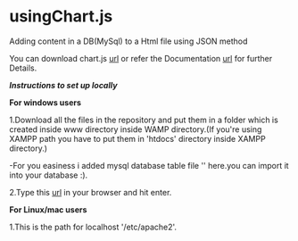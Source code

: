 # usingChart.js
Adding content in a DB(MySql) to a Html file using JSON method


You can download chart.js [url](http://www.chartjs.org/) or refer the Documentation [url](http://www.chartjs.org/docs/#getting-started) for further Details.

*****Instructions to set up locally*****

**For windows users**

1.Download all the files in the repository and put them in a folder which is created inside www directory inside WAMP directory.(If you're using XAMPP path you have to put them in 'htdocs' directory inside XAMPP directory.)

  -For you easiness i added mysql database table file '' here.you can import it into your database :).

2.Type this [url](http://localhost/using_chart.js/usingChartJS.html) in your browser and hit enter.


**For Linux/mac users**

1.This is the path for localhost '/etc/apache2'.

